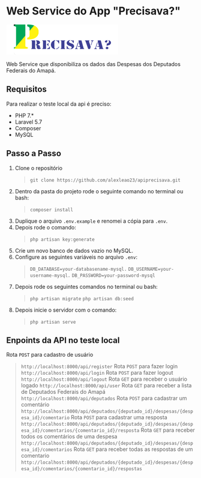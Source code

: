 # Web Service do App "Precisava?"

![Logo, Precisava?](/public/img/precisava.png)

Web Service que disponibiliza os dados das Despesas dos Deputados Federais do Amapá.

## Requisitos

Para realizar o teste local da api é preciso:

- PHP 7.*
- Laravel 5.7
- Composer
- MySQL

## Passo a Passo

1. Clone o repositório
    >`git clone https://github.com/alexleao23/apiprecisava.git`
2. Dentro da pasta do projeto rode o seguinte comando no terminal ou bash:
    >`composer install`
3. Duplique o arquivo `.env.example` e renomei a cópia para `.env`.
4. Depois rode o comando:
    >`php artisan key:generate`
5. Crie um novo banco de dados vazio no MySQL.
6. Configure as seguintes variáveis no arquivo `.env`:
    >`DB_DATABASE=your-databasename-mysql.`
    >`DB_USERNAME=your-username-mysql.`
    >`DB_PASSWORD=your-password-mysql`
7. Depois rode os seguintes comandos no terminal ou bash:
    >`php artisan migrate`
    >`php artisan db:seed`
8. Depois inicie o servidor com o comando:
    >`php artisan serve`

## Enpoints da API no teste local

Rota `POST` para cadastro de usuário
>`http://localhost:8000/api/register`
Rota `POST` para fazer login
>`http://localhost:8000/api/login`
Rota `POST` para fazer logout
>`http://localhost:8000/api/logout`
Rota `GET` para receber o usuário logado
>`http://localhost:8000/api/user`
Rota `GET` para receber a lista de Deputados Federais do Amapá
>`http://localhost:8000/api/deputados`
Rota `POST` para cadastrar um comentário
>`http://localhost:8000/api/deputados/{deputado_id}/despesas/{despesa_id}/comentario`
Rota `POST` para cadastrar uma resposta
>`http://localhost:8000/api/deputados/{deputado_id}/despesas/{despesa_id}/comentarios/{comentario_id}/resposta`
Rota `GET` para receber todos os comentários de uma despesa
>`http://localhost:8000/api/deputados/{deputado_id}/despesas/{despesa_id}/comentarios`
Rota `GET` para receber todas as respostas de um comentario
>`http://localhost:8000/api/deputados/{deputado_id}/despesas/{despesa_id}/comentarios/{comentario_id}/respostas`

